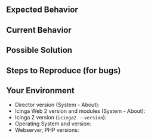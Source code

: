 ## Expected Behavior
<!--- If you're describing a bug, tell us what should happen -->
<!--- If you're suggesting a change/improvement, tell us how it should work -->

## Current Behavior
<!--- If describing a bug, tell us what happens instead of the expected behavior -->
<!--- If suggesting a change/improvement, explain the difference from current behavior -->

## Possible Solution
<!--- Not obligatory, but suggest a fix/reason for the bug, -->
<!--- or ideas how to implement:  the addition or change -->

## Steps to Reproduce (for bugs)
<!--- Provide a link to a live example, or an unambiguous set of steps to -->
<!--- reproduce this bug. Include configuration, logs, etc. to reproduce, if relevant -->

## Your Environment
<!--- Include as many relevant details about the environment you experienced the problem in -->
* Director version (System - About):
* Icinga Web 2 version and modules (System - About):
* Icinga 2 version (`icinga2 --version`):
* Operating System and version:
* Webserver, PHP versions:

